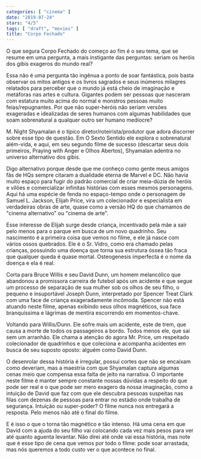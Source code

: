 ```yaml
---
categories: [ "cinema" ]
date: "2019-07-24"
stars: "4/5"
tags: [ "draft", "movies" ]
title: "Corpo Fechado"
---
```

O que segura Corpo Fechado do começo ao fim é o seu tema, que se resume
em uma pergunta, a mais instigante das perguntas: seriam os heróis dos
gibis exageros do mundo real?

Essa não é uma pergunta tão ingênua a ponto de soar fantástica,
pois basta observar os mitos antigos e os livros sagrados e seus
inúmeros milagres relatados para perceber que o mundo já está cheio
de imaginação e metáforas nas artes e cultura. Gigantes podem ser
pessoas que nasceram com estatura muito acima do normal e monstros pessoas
muito feias/repugnantes. Por que não super-heróis não seriam versões
exageradas e idealizadas de seres humanos com algumas habilidades que
soam sobrenatural a qualquer outro ser humano medíocre?

M. Night Shyamalan é o típico diretor/roteirista/produtor que adora
discorrer sobre esse tipo de questão. Em O Sexto Sentido ele explora
o sobrenatural além-vida, e aqui, em seu segundo filme de sucesso
(descartar seus dois primeiros, Praying with Anger e Olhos Abertos),
Shyamalan adentra no universo alternativo dos gibis.

Digo alternativo porque desde que me conheço como gente meus amigos
fãs de HQs sempre citaram a dualidade eterna de Marvel e DC. Não havia
muito espaço para fugir do padrão comercial de criar meia-dúzia de
heróis e vilões e comercializar infinitas histórias com esses mesmos
personagens. Aqui há uma espécie de fenda no espaço-tempo onde o
personagem de Samuel L. Jackson, Elijah Price, vira um colecionador e
especialista em verdadeiras obras de arte, quase como a versão HQ do
que chamamos de "cinema alternativo" ou "cinema de arte".

Esse interesse de Elijah surge desde criança, incentivado pela mãe
a sair pelo menos para o parque em busca de um novo quadrinho. Seu
nascimento é a primeira coisa que vemos no filme, e ele já nasce com
vários ossos quebrados. Ele é o Sr. Vidro, como era chamado pelas
crianças, possuindo uma doença que torna sua estrutura óssea tão
fraca que qualquer queda é quase mortal. Osteogenesis imperfecta é o
nome da doença e ela é real.

Corta para Bruce Willis e seu David Dunn, um homem melancólico que
abandonou a promissora carreira de futebol após um acidente e que segue
um processo de separação de sua mulher sob os olhos de seu filho,
o pequeno e insuportável Joseph Dunn, interpretado por Spencer Treat
Clark com uma face de criança exageradamente incômoda. Spencer não
está atuando neste filme, apenas exibindo seus olhos magnéticos, sua
face branquíssima e lágrimas de mentira escorrendo em momentos-chave.

Voltando para Willis/Dunn. Ele sofre mais um acidente, este de trem,
que causa a morte de todos os passageiros a bordo. Todos menos ele,
que sai sem um arranhão. Ele chama a atenção do agora Mr. Price,
um respeitado colecionador de quadrinhos e que coleciona e acompanha
acidentes em busca de seu suposto oposto: alguém como David Dunn.

O desenrolar dessa história é irregular, possui cortes que não se
encaixam como deveriam, mas a maestria com que Shyamalan captura algumas
cenas meio que compensa essa falta de jeito na narrativa. O importante
neste filme é manter sempre constante nossas dúvidas a respeito do
que pode ser real e o que pode ser mero exagero da nossa imaginação,
como a intuição de David que faz com que ele descubra pessoas suspeitas
nas filas com dezenas de pessoas para entrar no estádio onde trabalha
de segurança. Intuição ou super-poder? O filme nunca nos entregará
a resposta. Pelo menos não até o final do filme.

E é isso o que o torna tão magnético e tão intenso. Há uma cena em
que David com a ajuda do seu filho vai colocando cada vez mais pesos para
ver até quanto aguenta levantar. Não direi até onde vai essa história,
mas note que é esse tipo de cena que vemos por todo o filme: pode soar
arrastada, mas nós queremos a todo custo ver o que acontece no final.
